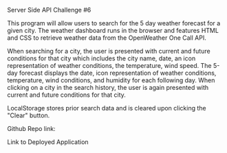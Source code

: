 Server Side API Challenge #6

​This program will allow users to search for the 5 day weather forecast for a given city. The weather dashboard runs in the browser and features HTML and CSS to retrieve weather data from the OpenWeather One Call API.

When searching for a city, the user is presented with current and future conditions for that city which includes the city name, date, an icon representation of weather conditions, the temperature, wind speed. The 5-day forecast displays the date, icon representation of weather conditions, temperature, wind conditions, and humidity for each following day. When clicking on a city in the search history, the user is again presented with current and future conditions for that city. 

LocalStorage stores prior search data and is cleared upon clicking the "Clear" button.


Github Repo link:

Link to Deployed Application
